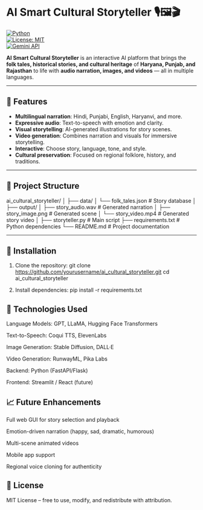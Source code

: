 # AI Smart Cultural Storyteller 🎙️🖼️🎬

[![Python](https://img.shields.io/badge/Python-3.10+-blue.svg)](https://www.python.org/)  
[![License: MIT](https://img.shields.io/badge/License-MIT-green.svg)](LICENSE)  
[![Gemini API](https://img.shields.io/badge/Gemini-API-orange.svg)](https://developers.google.com/assistant/gemini)  

**AI Smart Cultural Storyteller** is an interactive AI platform that brings the **folk tales, historical stories, and cultural heritage** of **Haryana, Punjab, and Rajasthan** to life with **audio narration, images, and videos** — all in multiple languages.

---

## 🌟 Features

- **Multilingual narration**: Hindi, Punjabi, English, Haryanvi, and more.  
- **Expressive audio**: Text-to-speech with emotion and clarity.  
- **Visual storytelling**: AI-generated illustrations for story scenes.  
- **Video generation**: Combines narration and visuals for immersive storytelling.  
- **Interactive**: Choose story, language, tone, and style.  
- **Cultural preservation**: Focused on regional folklore, history, and traditions.

---

## 📂 Project Structure
ai_cultural_storyteller/
│
├── data/
│ └── folk_tales.json # Story database
│
├── output/
│ ├── story_audio.wav # Generated narration
│ ├── story_image.png # Generated scene
│ └── story_video.mp4 # Generated story video
│
├── storyteller.py # Main script
├── requirements.txt # Python dependencies
└── README.md # Project documentation


---

## 🚀 Installation

1. Clone the repository:
git clone https://github.com/yourusername/ai_cultural_storyteller.git
cd ai_cultural_storyteller

2. Install dependencies: 
pip install -r requirements.txt

## 🔧 Technologies Used

Language Models: GPT, LLaMA, Hugging Face Transformers

Text-to-Speech: Coqui TTS, ElevenLabs

Image Generation: Stable Diffusion, DALL·E

Video Generation: RunwayML, Pika Labs

Backend: Python (FastAPI/Flask)

Frontend: Streamlit / React (future)

## 📈 Future Enhancements

Full web GUI for story selection and playback

Emotion-driven narration (happy, sad, dramatic, humorous)

Multi-scene animated videos

Mobile app support

Regional voice cloning for authenticity

## 📝 License

MIT License – free to use, modify, and redistribute with attribution.
